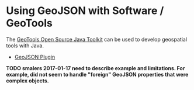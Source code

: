 # Using GeoJSON with Software / GeoTools #

The [GeoTools Open Source Java Toolkit](http://www.geotools.org/) can be used to develop geospatial tools with Java.

* [GeoJSON Plugin](http://docs.geotools.org/latest/userguide/unsupported/geojson.html)

**TODO smalers 2017-01-17 need to describe example and limitations.
For example, did not seem to handle "foreign" GeoJSON properties that were complex objects.**

